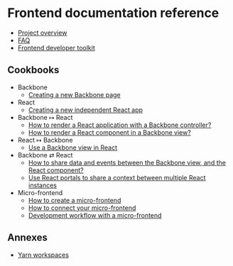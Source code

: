 # Frontend documentation reference

- [Project overview](./project_overview.md)
- [FAQ](./faq.md)
- [Frontend developer toolkit](./frontend_developer_toolkit.md)

## Cookbooks

- Backbone
  - [Creating a new Backbone page](./cookbooks/creating_backbone_page.md)
- React
  - [Creating a new independent React app](./cookbooks/creating_react_app.md)
- Backbone ↦ React
  - [How to render a React application with a Backbone controller?](./cookbooks/creating_react_page.md)
  - [How to render a React component in a Backbone view?](./cookbooks/rendering_react_inside_backbone_view.md)
- React ↦ Backbone
  - [Use a Backbone view in React](./cookbooks/rendering_backbone_view_inside_react.md)
- Backbone ⇄ React
  - [How to share data and events between the Backbone view, and the React component?](./cookbooks/sharing_data_between_backbone_and_react.md)
  - [Use React portals to share a context between multiple React instances](./cookbooks/working_with_react_portals_and_backbone.md)
- Micro-frontend
  - [How to create a micro-frontend](./cookbooks/how_create_a_micro_front_end.md)
  - [How to connect your micro-frontend](./cookbooks/how_to_connect_your_micro_front_end.md)
  - [Development workflow with a micro-frontend](./cookbooks/development_workflow_with_a_micro_frontend.md)

## Annexes

- [Yarn workspaces](./other/yarn_workspaces.md)
